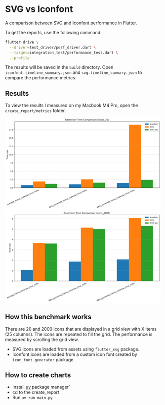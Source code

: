 # SVG vs Iconfont

A comparison between SVG and Iconfont performance in Flutter.

To get the reports, use the following command:

```bash
flutter drive \
  --driver=test_driver/perf_driver.dart \
  --target=integration_test/performance_test.dart \
  --profile
```

The results will be saved in the `build` directory. Open `iconfont.timeline_summary.json` and `svg.timeline_summary.json` to compare the performance metrics.

## Results

To view the results I measured on my Macbook M4 Pro, open the `create_report/metrics` folder.

![20 Icons](create_report/metrics/icons_20/rasterizer_comparison_icons_20.png)
![2000 Icons](create_report/metrics/icons_2000/rasterizer_comparison_icons_2000.png)

## How this benchmark works

There are 20 and 2000 icons that are displayed in a grid view with X items (25 columns). The icons are repeated to fill the grid. The performance is measured by scrolling the grid view.

- SVG icons are loaded from assets using `flutter_svg` package.
- Iconfont icons are loaded from a custom icon font created by `icon_font_generator` package.

## How to create charts

- Install [uv](https://github.com/astral-sh/uv) package manager`
- cd to the create_report
- Run `uv run main.py`
